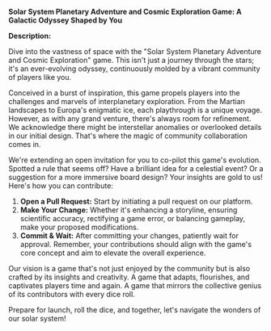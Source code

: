 **Solar System Planetary Adventure and Cosmic Exploration Game: A Galactic Odyssey Shaped by You**

**Description:**

Dive into the vastness of space with the "Solar System Planetary Adventure and Cosmic Exploration" game. This isn't just a journey through the stars; it's an ever-evolving odyssey, continuously molded by a vibrant community of players like you.

Conceived in a burst of inspiration, this game propels players into the challenges and marvels of interplanetary exploration. From the Martian landscapes to Europa's enigmatic ice, each playthrough is a unique voyage. However, as with any grand venture, there's always room for refinement. We acknowledge there might be interstellar anomalies or overlooked details in our initial design. That's where the magic of community collaboration comes in.

We're extending an open invitation for you to co-pilot this game's evolution. Spotted a rule that seems off? Have a brilliant idea for a celestial event? Or a suggestion for a more immersive board design? Your insights are gold to us! Here's how you can contribute:

1. **Open a Pull Request:** Start by initiating a pull request on our platform.
2. **Make Your Change:** Whether it's enhancing a storyline, ensuring scientific accuracy, rectifying a game error, or balancing gameplay, make your proposed modifications.
3. **Commit & Wait:** After committing your changes, patiently wait for approval. Remember, your contributions should align with the game's core concept and aim to elevate the overall experience.

Our vision is a game that's not just enjoyed by the community but is also crafted by its insights and creativity. A game that adapts, flourishes, and captivates players time and again. A game that mirrors the collective genius of its contributors with every dice roll.

Prepare for launch, roll the dice, and together, let's navigate the wonders of our solar system!
